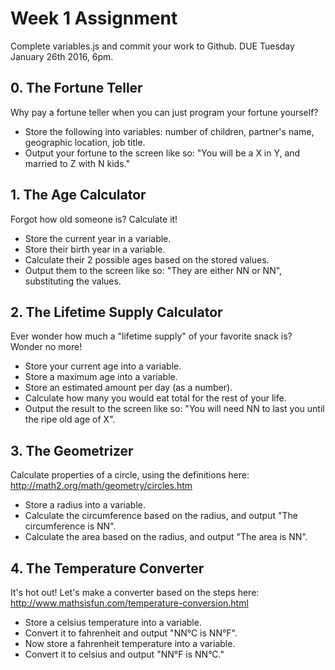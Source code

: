 # Week 1 Assignment
Complete variables.js and commit your work to Github. DUE Tuesday January 26th 2016, 6pm.


## 0. The Fortune Teller
Why pay a fortune teller when you can just program your fortune yourself?
- Store the following into variables:
  number of children, partner's name, geographic location, job title.
- Output your fortune to the screen like so:
  "You will be a X in Y, and married to Z with N kids."


## 1. The Age Calculator
Forgot how old someone is? Calculate it!
- Store the current year in a variable.
- Store their birth year in a variable.
- Calculate their 2 possible ages based on the stored values.
- Output them to the screen like so: "They are either NN or NN", substituting the values.


## 2. The Lifetime Supply Calculator
Ever wonder how much a "lifetime supply" of your favorite snack is? Wonder no more!
- Store your current age into a variable.
- Store a maximum age into a variable.
- Store an estimated amount per day (as a number).
- Calculate how many you would eat total for the rest of your life.
- Output the result to the screen like so:
"You will need NN to last you until the ripe old age of X".


## 3. The Geometrizer
Calculate properties of a circle, using the definitions here:
http://math2.org/math/geometry/circles.htm
- Store a radius into a variable.
- Calculate the circumference based on the radius, and output "The circumference is NN".
- Calculate the area based on the radius, and output "The area is NN".


## 4. The Temperature Converter
It's hot out! Let's make a converter based on the steps here:
http://www.mathsisfun.com/temperature-conversion.html
- Store a celsius temperature into a variable.
- Convert it to fahrenheit and output "NN°C is NN°F".
- Now store a fahrenheit temperature into a variable.
- Convert it to celsius and output "NN°F is NN°C."